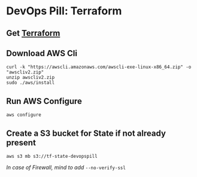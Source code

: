 # DevOps Pill: Terraform
## Get [Terraform](https://www.terraform.io/downloads.html)

## Download AWS Cli
    curl -k "https://awscli.amazonaws.com/awscli-exe-linux-x86_64.zip" -o "awscliv2.zip"
    unzip awscliv2.zip
    sudo ./aws/install

## Run AWS Configure
    aws configure

## Create a S3 bucket for State if not already present
    aws s3 mb s3://tf-state-devopspill

_In case of Firewall, mind to add_
`--no-verify-ssl`
